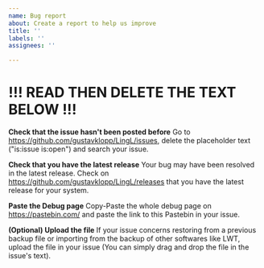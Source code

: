 ```yaml
---
name: Bug report
about: Create a report to help us improve
title: ''
labels: ''
assignees: ''

---
```

# !!! READ THEN DELETE THE TEXT BELOW !!!

**Check that the issue hasn't been posted before**
Go to https://github.com/gustavklopp/LingL/issues, delete the placeholder text ("is:issue is:open") and search your issue.

**Check that you have the latest release**
Your bug may have been resolved in the latest release. Check on https://github.com/gustavklopp/LingL/releases that you have the latest release for your system.

**Paste the Debug page**
Copy-Paste the whole debug page on https://pastebin.com/ and paste the link to this Pastebin in your issue.

**(Optional) Upload the file**
If your issue concerns restoring from a previous backup file or importing from the backup of other softwares like LWT, upload the file in your issue (You can simply drag and drop the file in the issue's text).
